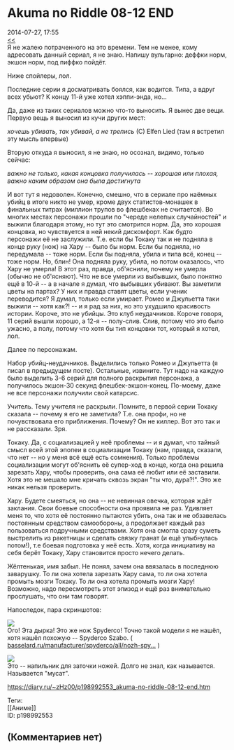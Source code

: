 Akuma no Riddle 08-12 END
=========================

  
2014-07-27, 17:55  
  [<<](Akuma%20no%20Riddle%2001-07)    
 Я не жалею потраченного на это времени. Тем не менее, кому адресовать данный сериал, я не знаю. Напишу вульгарно: деффки норм, экшон норм, под пиффко пойдёт.   
   
 Ниже спойлеры, лол.   
   
 Последние серии я досматривать боялся, как водится. Типа, а вдруг всех убьют? К концу 11-й уже хотел хэппи-энда, но...   
   
 Да, даже из таких сериалов можно что-то выносить. Я вынес две вещи. Первую вещь я выносил из кучи других мест:   
   
  *хочешь убивать, так убивай, а не трепись*  (С) Elfen Lied (там я встретил эту мысль впервые)   
   
 Вторую откуда я выносил, я не знаю, но осознал, видимо, только сейчас:   
   
  *важно не только, какая концовка получилась -- хорошая или плохая, важно каким образом она была достигнута*    
   
 И вот тут я недоволен. Конечно, смешно, что в сериале про наёмных убийц в итоге никто не умер, кроме двух статистов-монашек в финальных титрах (миллион трупов во флешбеках не считается). Во многих местах персонажи прошли по "череде нелепых случайностей" и выжили благодаря этому, но тут это смотрится норм. Да, это хорошая концовка, но чувствуется в ней некий дискомфорт. Как будто персонажи её не заслужили. Т.е. если бы Токаку так и не подняла в конце руку (нож) на Хару -- было бы норм. Если бы подняла, но передумала -- тоже норм. Если бы подняла, убила и типа всё, конец -- тоже норм. Но, блин! Она подняла руку, убила, но потом оказалось, что Хару не умерла! В этот раз, правда, об'яснили, почему не умерла (обычно не об'ясняют). Что не все умерли из выбывших, было понятно ещё в 10-й -- а в начале я думал, что выбывших убивают. Вы заметили цветы на партах? У них и правда ставят цветы, если ученик переводится? Я думал, только если умирает. Ромео и Джульетта таки выжили -- хотя как?! -- и я рад за них, но это ухудшило красивость истории. Короче, это не убийцы. Это клуб неудачников. Короче говоря, 11 серий вышли хорошо, а 12-я -- полу-слив. Слив, потому что это было ужасно, а полу, потому что хотя бы тип концовки тот, который я хотел, лол.   
   
 Далее по персонажам.   
   
 Набор убийц-неудачников. Выделились только Ромео и Джульетта (я писал в предыдущем посте). Остальные, извините. Тут надо на каждую было выделить 3-6 серий для полного раскрытия персонажа, а получилось экшон-30 секунд флешбек-экшон-конец. По-моему, даже не все персонажи получили свой катарсис.   
   
 Учитель. Тему учителя не раскрыли. Помните, в первой серии Токаку сказала -- почему я его не заметила? Т.е. она профи, но не почувствовала его приближения. Почему? Он не киллер. Вот это так и не рассказали. Зря.   
   
 Токаку. Да, с социализацией у неё проблемы -- и я думал, что тайный смысл всей этой эпопеи в социализации Токаку (нам, правда, сказали, что нет -- но у меня всё ещё есть сомнения). Только проблемы социализации могут об'яснить её супер-ход в конце, когда она решила зарезать Хару, чтобы проверить, она сама её любит или её заставили. Хотя это не мешало мне кричать сквозь экран "ты что, дура?!". Это же никак нельзя проверить.   
   
 Хару. Будете смеяться, но она -- не невинная овечка, которая ждёт заклания. Свои боевые способности она проявила не раз. Удивляет меня то, что хотя её постоянно пытаются убить, она так и не обзавелась постоянным средством самообороны, а продолжает каждый раз пользоваться подручными средствами. Хотя она смогла сразу суметь выстрелить из ракетницы и сделать связку гранат (и ещё улыбнулась потом!), т.е боевая подготовка у неё есть. Хотя, когда инициативу на себя берёт Токаку, Хару становится просто нечего делать.   
   
 Жёлтенькая, имя забыл. Не понял, зачем она ввязалась в последнюю заварушку. То ли она хотела зарезать Хару сама, то ли она хотела промыть мозги Токаку. То ли она хотела промыть мозги Хару! Возможно, надо пересмотреть этот эпизод и ещё раз внимательно прослушать, что они там говорят.   
   
 Напоследок, пара скриншотов:   
   
   [![](http://s018.radikal.ru/i502/1407/eb/f4c6bd7c2506t.jpg)](http://radikal.ru/f/s018.radikal.ru/i502/1407/eb/f4c6bd7c2506.jpg.html)     
 Ого! Эта дырка! Это же нож Spyderco! Точно такой модели я не нашёл, хотя нашёл похожую -- Spyderco Szabo. (  [basselard.ru/manufacturer/spyderco/all/nozh-spy...](http://basselard.ru/manufacturer/spyderco/all/nozh-spyderco-szabo-c146cfbbkp/)  )   
   
   [![](http://s019.radikal.ru/i615/1407/bb/20b9f25f5918t.jpg)](http://radikal.ru/f/s019.radikal.ru/i615/1407/bb/20b9f25f5918.jpg.html)     
 Это -- напильник для заточки ножей. Долго не знал, как называется. Называется "мусат".   
  
<https://diary.ru/~zHz00/p198992553_akuma-no-riddle-08-12-end.htm>  
  
Теги:  
[[Аниме]]  
ID: p198992553  


(Комментариев нет)
------------------